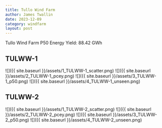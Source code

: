 ```yaml
---
title: Tullo Wind Farm
author: James Twallin
date: 2023-12-09
category: windfarm
layout: post
---
```

Tullo Wind Farm P50 Energy Yield: 88.42 GWh

TULWW-1
-------------
![]({{ site.baseurl }}/assets/1_TULWW-1_scatter.png)
![]({{ site.baseurl }}/assets/2_TULWW-1_pcey.png)
![]({{ site.baseurl }}/assets/3_TULWW-1_p50.png)
![]({{ site.baseurl }}/assets/4_TULWW-1_unseen.png)

TULWW-2
-------------
![]({{ site.baseurl }}/assets/1_TULWW-2_scatter.png)
![]({{ site.baseurl }}/assets/2_TULWW-2_pcey.png)
![]({{ site.baseurl }}/assets/3_TULWW-2_p50.png)
![]({{ site.baseurl }}/assets/4_TULWW-2_unseen.png)

